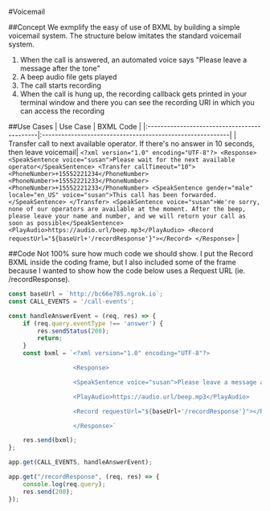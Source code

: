 #Voicemail

##Concept
We exmplify the easy of use of BXML by building a simple voicemail system.
The structure below imitates the standard voicemail system.
1) When the call is answered, an automated voice says "Please leave a message after the tone"
2) A beep audio file gets played
3) The call starts recording
4) When the call is hung up, the recording callback gets printed in your terminal window and there you can see the recording URI in which you can access the recording 

##Use Cases
| Use Case                                    | BXML Code                                                 |
|:--------------------------------------------|:----------------------------------------------------------|
| Transfer call to next available operator. If there's no answer in 10 seconds, then leave voicemail| 
`<?xml version="1.0" encoding="UTF-8"?>
<Response>
<SpeakSentence voice="susan">Please wait for the next available operator</SpeakSentence>
<Transfer callTimeout="10">
        <PhoneNumber>+15552221234</PhoneNumber>
        <PhoneNumber>+15552221233</PhoneNumber>
        <PhoneNumber>+15552221233</PhoneNumber>
        <SpeakSentence gender="male" locale="en_US" voice="susan">This call has been forwarded.</SpeakSentence>
</Transfer>
<SpeakSentence voice="susan">We're sorry, none of our operators are available at the moment. After the beep, please leave your name and number, and we will return your call as soon as possible</SpeakSentence>
<PlayAudio>https://audio.url/beep.mp3</PlayAudio>
<Record requestUrl="${baseUrl+'/recordResponse'}"></Record>
</Response>`                                                                                              |

##Code
Not 100% sure how much code we should show.  I put the Record BXML inside the coding frame, but I also included some of the frame because I wanted to show how the code below uses a Request URL (ie. /recordResponse).

```js
const baseUrl = `http://bc66e785.ngrok.io`;
const CALL_EVENTS = '/call-events';

const handleAnswerEvent = (req, res) => {
    if (req.query.eventType !== 'answer') {
        res.sendStatus(200);
        return;
    }
    const bxml = `<?xml version="1.0" encoding="UTF-8"?>

				  <Response>

				  <SpeakSentence voice="susan">Please leave a message after the tone</SpeakSentence>

                  <PlayAudio>https://audio.url/beep.mp3</PlayAudio>

				  <Record requestUrl="${baseUrl+'/recordResponse'}"></Record>

				  </Response>`

    res.send(bxml);
};

app.get(CALL_EVENTS, handleAnswerEvent);

app.get("/recordResponse", (req, res) => {
    console.log(req.query);
    res.send(200);
});
```